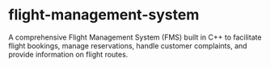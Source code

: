 # flight-management-system
A comprehensive Flight Management System (FMS) built in C++ to facilitate flight bookings, manage reservations, handle customer complaints, and provide information on flight routes.

